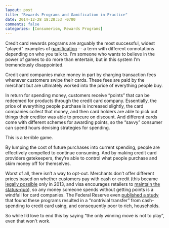 ```yaml
---
layout: post
title: "Rewards Programs and Gamification in Practice"
date: 2014-12-28 18:28:53 -0700
comments: false
categories: [Consumerism, Rewards Programs]
---
```


Credit card rewards programs are arguably the most successful, widest "played" examples of [gamification](http://en.wikipedia.org/wiki/Gamification) -- a term with different connotations depending on who you talk to. I'm someone who wants to believe in the power of games to do more than entertain, but in this system I’m tremendously disappointed.

Credit card companies make money in part by charging transaction fees whenever customers swipe their cards. These fees are paid by the merchant but are ultimately worked into the price of everything people buy.

In return for spending money, customers receive “points” that can be redeemed for products through the credit card company. Essentially, the price of everything people purchase is increased slightly, the card companies collect that money, and then card holders are able to pick out things their creditor was able to procure on discount. And different cards come with different schemes for awarding points, so the “savvy” consumer can spend hours devising strategies for spending.

This is a terrible game.

By lumping the cost of future purchases into current spending, people are effectively compelled to continue consuming. And by making credit card providers gatekeepers, they’re able to control what people purchase and skim money off for themselves.

Worst of all, there isn’t a way to opt-out. Merchants don’t offer different prices based on whether customers pay with cash or credit (this became [legally possible](https://www.paymentcardsettlement.com/en) only in 2013, and visa encourages retailers to [maintain the status-quo](http://usa.visa.com/download/merchants/surcharge-considerations-and-requirements.pdf)), so any money someone spends without getting points is a windfall for card companies. The Federal Reserve even [published a study](http://www.bostonfed.org/economic/ppdp/2010/ppdp1003.htm) that found these programs resulted in a “nontrivial transfer” from cash-spending to credit card using, and consequently poor to rich, households.

So while I’d love to end this by saying “the only winning move is not to play”, even that won't work.

